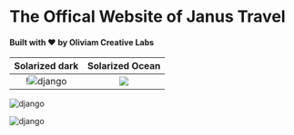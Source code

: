 # The Offical Website of Janus Travel

#### Built with :heart: by Oliviam Creative Labs

Solarized dark             |  Solarized Ocean
:-------------------------:|:-------------------------:
!![django](https://lh3.googleusercontent.com/D_82DGsbJbppAZRryBAX7rwgvkgo1iMtkUitpLs_bvz2Zeck6EvxZyOow2TsNbNiZrP5yhDwTqoNgeVHeXkkxoU_FSRf-yBUGXOC_KIWHAoZlq_lo_4HN3jlR8PubLtSxBiQwrlKsg=w100 "Django")  |  ![](https://...Ocean.png)

![django](https://lh3.googleusercontent.com/D_82DGsbJbppAZRryBAX7rwgvkgo1iMtkUitpLs_bvz2Zeck6EvxZyOow2TsNbNiZrP5yhDwTqoNgeVHeXkkxoU_FSRf-yBUGXOC_KIWHAoZlq_lo_4HN3jlR8PubLtSxBiQwrlKsg=w100 "Django")

![django](https://lh3.googleusercontent.com/MfZZn0Kvz3bWqu4qzRc1b9snp6wF4Wb7XYW2OEmSjNv9Yl4ggyU2nomWYzn07TGH4uWIMFmMZtQxzSYC-aULwhOfnAUEBxNDB-mvp4vlSgnYI6uFf14k60Vcnky9le9RbDodK4P_EA=w100 "Sass")
